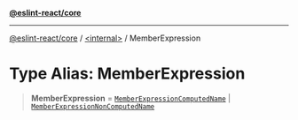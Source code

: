 [**@eslint-react/core**](../../README.md)

***

[@eslint-react/core](../../README.md) / [\<internal\>](../README.md) / MemberExpression

# Type Alias: MemberExpression

> **MemberExpression** = [`MemberExpressionComputedName`](../interfaces/MemberExpressionComputedName.md) \| [`MemberExpressionNonComputedName`](../interfaces/MemberExpressionNonComputedName.md)
